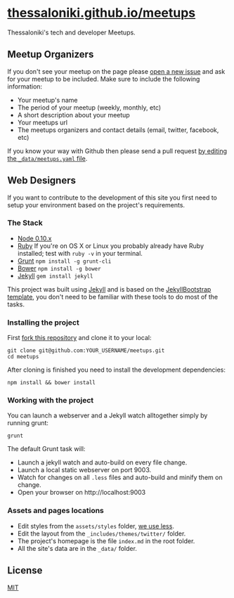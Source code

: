 # [thessaloniki.github.io/meetups](http://thessaloniki.github.io/meetups)

Thessaloniki's tech and developer Meetups.

## Meetup Organizers

If you don't see your meetup on the page please [open a new issue](https://github.com/thessaloniki/meetups/issues/new) and ask for your meetup to be included. Make sure to include the following information:

* Your meetup's name
* The period of your meetup (weekly, monthly, etc)
* A short description about your meetup
* Your meetups url
* The meetups organizers and contact details (email, twitter, facebook, etc)

If you know your way with Github then please send a pull request [by editing the `_data/meetups.yaml` file](https://github.com/thessaloniki/meetups/blob/master/_data/meetups.yaml).

## Web Designers

If you want to contribute to the development of this site you first need to setup your environment based on the project's requirements.

### The Stack

 * [Node 0.10.x](http://nodejs.org/)
 * [Ruby](http://www.ruby-lang.org/en/downloads/) If you're on OS X or Linux you probably already have Ruby installed; test with `ruby -v` in your terminal.
 * [Grunt](http://gruntjs.com) `npm install -g grunt-cli`
 * [Bower](http://bower.io) `npm install -g bower`
 * [Jekyll](http://jekyllrb.com/) `gem install jekyll`

This project was built using [Jekyll](http://jekyllrb.com/) and is based on the [JekyllBootstrap template](http://jekyllbootstrap.com/), you don't need to be familiar with these tools to do most of the tasks.

### Installing the project

First [fork this repository](https://github.com/thessaloniki/meetups/fork) and clone it to your local:

```shell
git clone git@github.com:YOUR_USERNAME/meetups.git
cd meetups
```

After cloning is finished you need to install the development dependencies:

```shell
npm install && bower install
```

### Working with the project

You can launch a webserver and a Jekyll watch alltogether simply by running grunt:

```shell
grunt
```

The default Grunt task will:

* Launch a jekyll watch and auto-build on every file change.
* Launch a local static webserver on port 9003.
* Watch for changes on all `.less` files and auto-build and minify them on change.
* Open your browser on http://localhost:9003

### Assets and pages locations

* Edit styles from the `assets/styles` folder, [we use less](http://lesscss.org/).
* Edit the layout from the `_includes/themes/twitter/` folder.
* The project's homepage is the file `index.md` in the root folder.
* All the site's data are in the `_data/` folder.

## License

[MIT](http://opensource.org/licenses/MIT)
